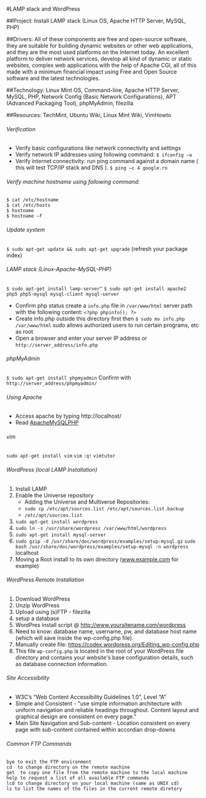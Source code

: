 #LAMP stack and WordPress

##Project: 
Install LAMP stack (Linux OS, Apache HTTP Server, MySQL, PHP)

##Drivers: 
All of these components are free and open-source software, they are suitable for building dynamic websites or other web applications, and they are the most used platforms on the Internet today.  An excellent platform to deliver network services, develop all kind of dynamic or static websites, complex web applications with the help of Apache CGI, all of this made with a minimum financial impact using Free and Open Source software and the latest technologies.

##Technology: 
Linux Mint OS, Command-line, Apache HTTP Server, MySQL, PHP, Network Config (Basic Network Configurations), APT (Advanced Packaging Tool), phpMyAdmin, filezilla

##Resources: 
TechMint, Ubuntu Wiki, Linux Mint Wiki, VimHowto

###### Verification
* Verify basic configurations like network connectivity and settings
* Verify network IP addresses using following command: 
`$ ifconfig –a`
* Verify internet connectivity: run ping command against a domain name ( this will test TCP/IP stack and DNS ). 
`$ ping –c 4 google.ro`

###### Verify machine hostname using following command:
```
$ cat /etc/hostname
$ cat /etc/hosts
$ hostname
$ hostname –f
```
###### Update system
`$ sudo apt-get update && sudo apt-get upgrade`
(refresh your package index)

###### LAMP stack (Linux-Apache-MySQL-PHP) 
`$ sudo apt-get install lamp-server^`
`$ sudo apt-get install apache2 php5 php5-mysql mysql-client mysql-server`
* Confirm php status create a `info.php` file in `/var/www/html` server path with the following content: `<?php phpinfo(); ?>`
* Create info.php outside this directory first then `$ sudo mv info.php /var/www/html` sudo allows authorized users to run certain programs, etc as root
* Open a browser and enter your server IP address or `http://server_address/info.php`

###### phpMyAdmin
`$ sudo apt-get install phpmyadmin` Confirm with `http://server_address/phpmyadmin/`

###### Using Apache
* Access apache by typing http://localhost/
* Read [ApacheMySQLPHP](https://help.ubuntu.com/community/ApacheMySQLPHP)

###### vim
`sudo apt-get install vim`
`vim`
`:q!`
`vimtutor`

###### WordPress (local LAMP Installation)
1. Install LAMP
2. Enable the Universe repository
	* Adding the Universe and Multiverse Repositories:
	* `sudo cp /etc/apt/sources.list /etc/apt/sources.list.backup`
	* `/etc/apt/sources.list`
3. `sudo apt-get install wordpress`
4. `sudo ln -s /usr/share/wordpress /var/www/html/wordpress`
5. `sudo apt-get install mysql-server`
6. `sudo gzip -d /usr/share/doc/wordpress/examples/setup-mysql.gz`
   `sudo bash /usr/share/doc/wordpress/examples/setup-mysql -n wordpress` localhost
7. Moving a Root install to its own directory (www.example.com for example)

###### WordPress Remote Installation
1. Download WordPress
2. Unzip WordPress
3. Upload using (s)FTP - filezilla
4. setup a database
5. WordPres install script @ http://www.yoursitename.com/wordpress
6. Need to know: database name, username, pw, and database host name (which will save inside the wp-config.php file).
7. Manually create file: https://codex.wordpress.org/Editing_wp-config.php
8. This file `wp-config.php` is located in the root of your WordPress file directory and contains your website's base configuration details, such as database connection information.

###### Site Accessibility
* W3C’s “Web Content Accessibility Guidelines 1.0”, Level “A”
* Simple and Consistent - "use simple information architecture with uniform navigation and reliable headings throughout. Content layout and graphical design are consistent on every page."
* Main Site Navigation and Sub-content - Location consistent on every page with sub-content contained within accordian drop-downs

###### Common FTP Commands
```
bye to exit the FTP environment
cd  to change directory on the remote machine
get  to copy one file from the remote machine to the local machine
help to request a list of all available FTP commands
lcd to change directory on your local machine (same as UNIX cd)
ls to list the names of the files in the current remote diretory
```





